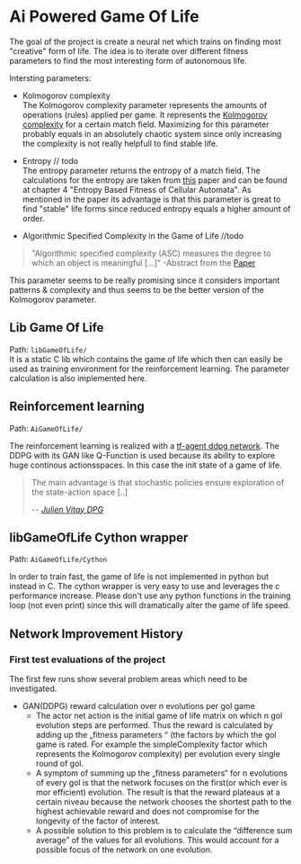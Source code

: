 # Ai Powered Game Of Life

The goal of the project is create a neural net which trains on finding most "creative" form of life.
The idea is to iterate over different fitness parameters to find the most interesting form of autonomous life.

Intersting parameters:
- Kolmogorov complexity <br>
The Kolmogorov complexity parameter represents the amounts of operations (rules) applied per game.
It represents the [Kolmogorov complexity](https://en.wikipedia.org/wiki/Kolmogorov_complexity) for a certain match field.
Maximizing for this parameter probably equals in an absolutely chaotic system since only increasing the complexity is not really helpfull to find stable life.

- Entropy // todo <br>
The entropy parameter returns the entropy of a match field.
The calculations for the entropy are taken from [this](https://www-users.cs.york.ac.uk/kazakov/papers/aamas-paper.pdf) paper and can be found at chapter 4 "Entropy Based Fitness of Cellular Automata".
As mentioned in the paper its advantage is that this parameter is great to find "stable" life forms since reduced entropy equals a higher amount of order.

- Algorithmic Specified Complexity in the Game of Life //todo
> "Algorithmic specified complexity (ASC) measures the degree to which an object is meaningful [...]"
> -Abstract from the [Paper](https://robertmarks.org/REPRINTS/2015_AlgorithmicSpecifiedComplexityInTheGameOfLife.pdf)

This parameter seems to be really promising since it considers important patterns & complexity and thus seems to be the better version of the Kolmogorov parameter.

## Lib Game Of Life

Path: `libGameOfLife/` <br>
It is a static C lib which contains the game of life which then can easily be used as training environment for the reinforcement learning.
The parameter calculation is also implemented here.

## Reinforcement learning

Path: `AiGameOfLife/` <br>

The reinforcement learning is realized with a [tf-agent ddpg network](https://www.tensorflow.org/agents/api_docs/python/tf_agents/agents/ddpg/actor_network/ActorNetwork). The DDPG with its GAN like Q-Function is used because its ability to explore huge continous actionsspaces. In this case the init state of a game of life.
> The main advantage is that stochastic policies ensure exploration of the state-action space [..]
>
> -- <cite>[Julien Vitay DPG](https://julien-vitay.net/deeprl/DPG.html)</cite>

## libGameOfLife Cython wrapper

Path: `AiGameOfLife/Cython` <br>

In order to train fast, the game of life is not implemented in python but instead in C. The cython wrapper is very easy to use and leverages the c performance increase.
Please don't use any python functions in the training loop (not even print) since this will dramatically alter the game of life speed.

## Network Improvement History

### First test evaluations of the project

The first few runs show several problem areas which need to be investigated.
- GAN(DDPG) reward calculation over n evolutions per gol game
  - The actor net action is the initial game of life matrix on which n gol evolution steps are performed. Thus the reward is calculated by adding up the „fitness parameters “ (the factors by which the gol game is rated. For example the simpleComplexity factor which represents the Kolmogorov complexity) per evolution every single round of gol.
  - A symptom of summing up the „fitness parameters“ for n evolutions of every gol is that the network focuses on the first(or which ever is mor efficient) evolution. The result is that the reward plateaus at a certain niveau because the network chooses the shortest path to the highest achievable reward and  does not compromise for the longevity of the factor of interest.
  - A possible solution to this problem is to calculate the “difference sum average” of the values for all evolutions. This would account for a possible focus of the network on one evolution.
